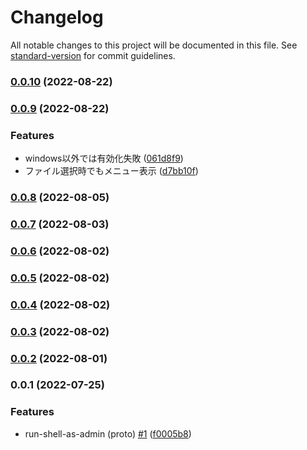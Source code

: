# Changelog

All notable changes to this project will be documented in this file. See [standard-version](https://github.com/conventional-changelog/standard-version) for commit guidelines.

### [0.0.10](https://github.com/taizod1024/vscode-run-shell-as-admin-extension/compare/v0.0.9...v0.0.10) (2022-08-22)

### [0.0.9](https://github.com/taizod1024/vscode-run-shell-as-admin-extension/compare/v0.0.8...v0.0.9) (2022-08-22)


### Features

* windows以外では有効化失敗 ([061d8f9](https://github.com/taizod1024/vscode-run-shell-as-admin-extension/commit/061d8f95e78ba3f92baa209d5da3544d005104f5))
* ファイル選択時でもメニュー表示 ([d7bb10f](https://github.com/taizod1024/vscode-run-shell-as-admin-extension/commit/d7bb10f6f2463acc1ca1fcd6e0d4decfbc4fd6d6))

### [0.0.8](https://github.com/taizod1024/vscode-run-shell-as-admin-extension/compare/v0.0.7...v0.0.8) (2022-08-05)

### [0.0.7](https://github.com/taizod1024/vscode-run-shell-as-admin-extension/compare/v0.0.6...v0.0.7) (2022-08-03)

### [0.0.6](https://github.com/taizod1024/vscode-run-shell-as-admin-extension/compare/v0.0.5...v0.0.6) (2022-08-02)

### [0.0.5](https://github.com/taizod1024/vscode-run-shell-as-admin-extension/compare/v0.0.4...v0.0.5) (2022-08-02)

### [0.0.4](https://github.com/taizod1024/vscode-run-shell-as-admin-extension/compare/v0.0.3...v0.0.4) (2022-08-02)

### [0.0.3](https://github.com/taizod1024/vscode-run-shell-as-admin-extension/compare/v0.0.2...v0.0.3) (2022-08-02)

### [0.0.2](https://github.com/taizod1024/vscode-run-shell-as-admin-extension/compare/v0.0.1...v0.0.2) (2022-08-01)

### 0.0.1 (2022-07-25)


### Features

* run-shell-as-admin (proto) [#1](https://github.com/taizod1024/vscode-run-shell-as-admin-extension/issues/1) ([f0005b8](https://github.com/taizod1024/vscode-run-shell-as-admin-extension/commit/f0005b823ac0f68238bf8f47bb1dea8cc9f994f2))
